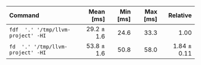 | Command | Mean [ms] | Min [ms] | Max [ms] | Relative |
|:---|---:|---:|---:|---:|
| `fdf  '.' '/tmp/llvm-project' -HI` | 29.2 ± 1.6 | 24.6 | 33.3 | 1.00 |
| `fd  '.' '/tmp/llvm-project' -HI` | 53.8 ± 1.6 | 50.8 | 58.0 | 1.84 ± 0.11 |
